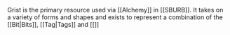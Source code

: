 Grist is the primary resource used via [[Alchemy]] in [[SBURB]]. It takes on a variety of forms and shapes and exists to represent a combination of the [[Bit|Bits]], [[Tag|Tags]] and [[]]